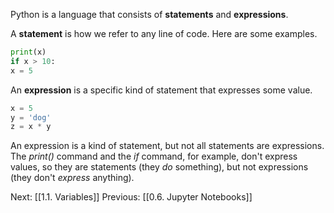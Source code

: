 Python is a language that consists of **statements** and **expressions**.

A **statement** is how we refer to any line of code. Here are some examples.
```Python
print(x)
if x > 10:
x = 5
```

An **expression** is a specific kind of statement that expresses some value. 
```Python
x = 5
y = 'dog'
z = x * y
```
An expression is a kind of statement, but not all statements are expressions. The *print()* command and the *if* command, for example, don't express values, so they are statements (they *do* something), but not expressions (they don't *express* anything).

Next: [[1.1. Variables]]
Previous: [[0.6. Jupyter Notebooks]]
